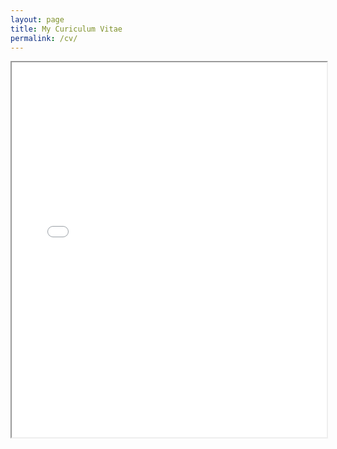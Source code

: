 ```yaml
---
layout: page
title: My Curiculum Vitae
permalink: /cv/
---
```


<iframe src="/assets/CV/cv_llenezet_2025.pdf" width="100%" height="600px">
    This browser does not support PDFs. Please download the PDF to view it: <a href="/assets/CV/cv_llenezet_2025.pdf">Download PDF</a>.
</iframe>
